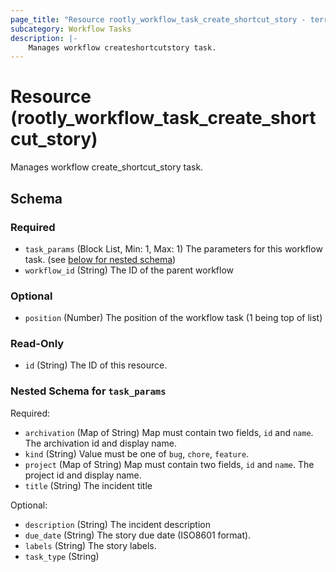 ```yaml
---
page_title: "Resource rootly_workflow_task_create_shortcut_story - terraform-provider-rootly"
subcategory: Workflow Tasks
description: |-
    Manages workflow createshortcutstory task.
---
```


# Resource (rootly_workflow_task_create_shortcut_story)

Manages workflow create_shortcut_story task.



<!-- schema generated by tfplugindocs -->
## Schema

### Required

- `task_params` (Block List, Min: 1, Max: 1) The parameters for this workflow task. (see [below for nested schema](#nestedblock--task_params))
- `workflow_id` (String) The ID of the parent workflow

### Optional

- `position` (Number) The position of the workflow task (1 being top of list)

### Read-Only

- `id` (String) The ID of this resource.

<a id="nestedblock--task_params"></a>
### Nested Schema for `task_params`

Required:

- `archivation` (Map of String) Map must contain two fields, `id` and `name`. The archivation id and display name.
- `kind` (String) Value must be one of `bug`, `chore`, `feature`.
- `project` (Map of String) Map must contain two fields, `id` and `name`. The project id and display name.
- `title` (String) The incident title

Optional:

- `description` (String) The incident description
- `due_date` (String) The story due date (ISO8601 format).
- `labels` (String) The story labels.
- `task_type` (String)
